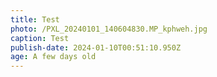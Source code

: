 ```yaml
---
title: Test
photo: /PXL_20240101_140604830.MP_kphweh.jpg
caption: Test
publish-date: 2024-01-10T00:51:10.950Z
age: A few days old
---
```

